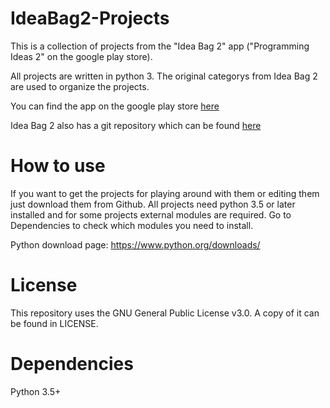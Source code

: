 # IdeaBag2-Projects
This is a collection of projects from the "Idea Bag 2" app ("Programming Ideas 2" on the google play store).

All projects are written in python 3.
The original categorys from Idea Bag 2 are used to organize the projects.

You can find the app on the google play store [here](https://play.google.com/store/apps/details?id=com.alansa.ideabag2)

Idea Bag 2 also has a git repository which can be found [here](https://github.com/mclintprojects/ideabag2)

# How to use
If you want to get the projects for playing around with them or editing them just download them from Github.
All projects need python 3.5 or later installed and for some projects external modules are required. 
Go to Dependencies to check which modules you need to install.

Python download page: https://www.python.org/downloads/

# License
This repository uses the GNU General Public License v3.0.
A copy of it can be found in LICENSE.

# Dependencies
Python 3.5+

